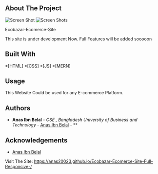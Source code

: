 <br/>
<p align="center">
</p>



## About The Project

![Screen Shot](https://socialify.git.ci/anas20023/Ecobazar-Ecomerce-Site-Full-Responsive-/image?description=1&descriptionEditable=This%20Is%20an%20e-commerce%20Website.%20It%20is%20now%20under%20development.&forks=1&issues=1&language=1&name=1&pattern=Charlie%20Brown&pulls=1&stargazers=1&theme=Light)
![Screen Shots](https://imagizer.imageshack.com/img924/3379/tfTfFj.jpg)

Ecobazar-Ecomerce-Site

This site is under development Now.
Full Features will be added sooooon



## Built With



 *[HTML]
 *[CSS]
 *[JS]
 *[MERN]

## Usage

This Website Could be used for any E-commerce Platform.

## Authors

* **Anas Ibn Belal** - *CSE , Bangladesh University of Business and Technology* - [Anas Ibn Belal](https://github.com/anas20023/) - **

## Acknowledgements

* [Anas Ibn Belal](https://github.com/anas20023/)

Visit The Site: https://anas20023.github.io/Ecobazar-Ecomerce-Site-Full-Responsive-/
